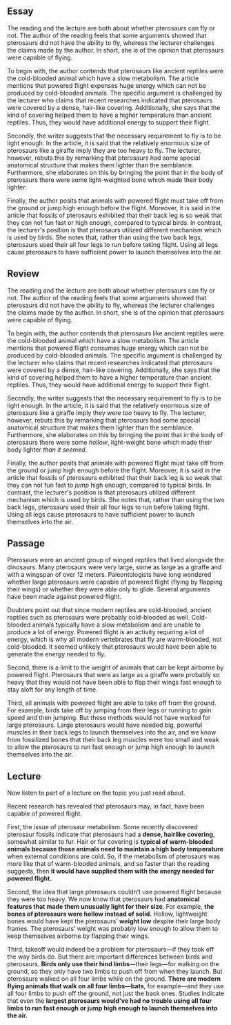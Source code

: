 ## Essay
The reading and the lecture are both about whether pterosaurs can fly or not. The author of the reading feels that some arguments showed that pterosaurs did not have the ability to fly, whereas the lecturer challenges the claims made by the author. In short, she is of the opinion that pterosaurs were capable of flying.

To begin with, the author contends that pterosaurs like ancient reptiles were the cold-blooded animal which have a slow metabolism. The article mentions that powered flight expenses huge energy which can not be produced by cold-blooded animals. The specific argument is challenged by the lecturer who claims that recent researches indicated that pterosaurs were covered by a dense, hair-like covering. Additionally, she says that the kind of covering helped them to have a higher temperature than ancient reptiles. Thus, they would have additional energy to support their flight.

Secondly, the writer suggests that the necessary requirement to fly is to be light enough. In the article, it is said that the relatively enormous size of pterosaurs like a giraffe imply they are too heavy to fly. The lecturer, however, rebuts this by remarking that pterosaurs had some special anatomical structure that makes them lighter than the semblance. Furthermore, she elaborates on this by bringing the point that in the body of pterosaurs there were some light-weighted bone which made their body lighter.

Finally, the author posits that animals with powered flight must take off from the ground or jump high enough before the flight. Moreover, it is said in the article that fossils of pterosaurs exhibited that their back leg is so weak that they can not fun fast or high enough, compared to typical birds. In contrast, the lecturer's position is that pterosaurs utilized different mechanism which is used by birds. She notes that, rather than using the two back legs, pterosaurs used their all four legs to run before taking flight. Using all legs cause pterosaurs to have sufficient power to launch themselves into the air.

## Review
The reading and the lecture are both about whether pterosaurs can fly or not. The author of the reading feels that some arguments showed that pterosaurs did not have the ability to fly, whereas the lecturer challenges the claims made by the author. In short, she is of the opinion that pterosaurs were capable of flying.

To begin with, the author contends that pterosaurs like ancient reptiles were the cold-blooded animal which have a slow metabolism. The article mentions that powered flight *consumes* huge energy which can not be produced by cold-blooded animals. The specific argument is challenged by the lecturer who claims that recent researches indicated that pterosaurs were covered by a dense, hair-like covering. Additionally, she says that the kind of covering helped them to have a higher temperature than ancient reptiles. Thus, they would have additional energy to support their flight.

Secondly, the writer suggests that the necessary requirement to fly is to be light enough. In the article, it is said that the relatively enormous size of pterosaurs like a giraffe imply they were *too* heavy to fly. The lecturer, however, rebuts this by remarking that pterosaurs had some special anatomical structure that makes them lighter than the semblance. Furthermore, she elaborates on this by bringing the point that in the body of pterosaurs there were some *hollow*, light-weight bone which made their body lighter *than it seemed*.

Finally, the author posits that animals with powered flight must take off from the ground or jump high enough before the flight. Moreover, it is said in the article that fossils of pterosaurs exhibited that their back leg is so weak that they can not fun fast to *jump* high enough, compared to typical birds. In contrast, the lecturer's position is that pterosaurs utilized different mechanism which is used by birds. She notes that, rather than using the two back legs, pterosaurs used their all four legs to run before taking flight. Using all legs cause pterosaurs to have sufficient power to launch themselves into the air.

## Passage
Pterosaurs were an ancient group of winged reptiles that lived alongside the dinosaurs. Many pterosaurs were very large, some as large as a giraffe and with a wingspan of over 12 meters. Paleontologists have long wondered whether large pterosaurs were capable of powered flight (flying by flapping their wings) or whether they were able only to glide. Several arguments have been made against powered flight.

Doubters point out that since modern reptiles are cold-blooded, ancient reptiles such as pterosaurs were probably cold-blooded as well. Cold-blooded animals typically have a slow metabolism and are unable to produce a lot of energy. Powered flight is an activity requiring a lot of energy, which is why all modern vertebrates that fly are warm-blooded, not cold-blooded. It seemed unlikely that pterosaurs would have been able to generate the energy needed to fly.

Second, there is a limit to the weight of animals that can be kept airborne by powered flight. Pterosaurs that were as large as a giraffe were probably so heavy that they would not have been able to flap their wings fast enough to stay aloft for any length of time.

Third, all animals with powered flight are able to take off from the ground. For example, birds take off by jumping from their legs or running to gain speed and then jumping. But these methods would not have worked for large pterosaurs. Large pterosaurs would have needed big, powerful muscles in their back legs to launch themselves into the air, and we know from fossilized bones that their back leg muscles were too small and weak to allow the pterosaurs to run fast enough or jump high enough to launch themselves into the air.

## Lecture
Now listen to part of a lecture on the topic you just read about.

Recent research has revealed that pterosaurs may, in fact, have been capable of powered flight.

First, the issue of pterosaur metabolism. Some recently discovered pterosaur fossils indicate that pterosaurs had a **dense, hairlike covering**, somewhat similar to fur. Hair or fur covering is **typical of warm-blooded animals because those animals need to maintain a high body temperature** when external conditions are cold. So, if the metabolism of pterosaurs was more like that of warm-blooded animals, and so faster than the reading suggests, then **it would have supplied them with the energy needed for powered flight.**

Second, the idea that large pterosaurs couldn’t use powered flight because they were too heavy. We now know that pterosaurs had **anatomical features that made them unusually light for their size**. For example, **the bones of pterosaurs were hollow instead of solid.** Hollow, lightweight bones would have kept the pterosaurs’ **weight low** despite their large body frames. The pterosaurs’ weight was probably low enough to allow them to keep themselves airborne by flapping their wings. 

Third, takeoff would indeed be a problem for pterosaurs—if they took off the way birds do. But there are important differences between birds and pterosaurs. **Birds only use their hind limbs**—their legs—for walking on the ground, so they only have two limbs to push off from when they launch. But pterosaurs walked on all four limbs while on the ground. **There are modern flying animals that walk on all four limbs—bats**, for example—and they use all four limbs to push off the ground, not just the back ones. Studies indicate that even the **largest pterosaurs would’ve had no trouble using all four limbs to run fast enough or jump high enough to launch themselves into the air.**